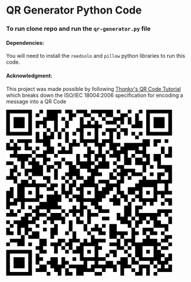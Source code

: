 # QR Generator Python Code

### To run clone repo and run the `qr-generator.py` file

#### Dependencies: 

You will need to install the `reedsolo` and `pillow` python libraries to run this code.

#### Acknowledgment:

This project was made possible by following [Thonky&#39;s QR Code Tutorial](https://www.thonky.com/qr-code-tutorial/) which breaks down the ISO/IEC 18004:2006 specification for encoding a message into a QR Code

![QR Code](https://github.com/AnkitYande/qr-generator/blob/main/qr_code.png)

